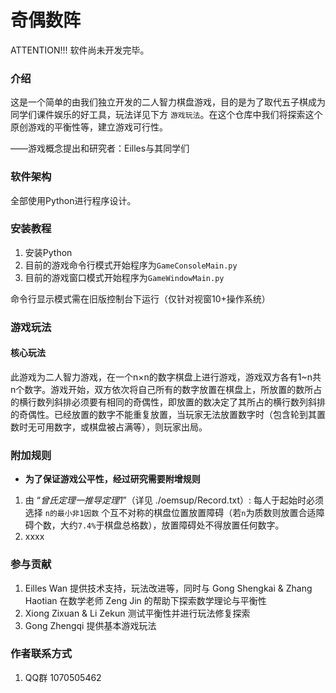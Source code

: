 # 奇偶数阵


ATTENTION!!! 软件尚未开发完毕。


### 介绍

这是一个简单的由我们独立开发的二人智力棋盘游戏，目的是为了取代五子棋成为同学们课件娱乐的好工具，玩法详见下方 `游戏玩法`。在这个仓库中我们将探索这个原创游戏的平衡性等，建立游戏可行性。

——游戏概念提出和研究者：Eilles与其同学们

### 软件架构
全部使用Python进行程序设计。


### 安装教程

1.  安装Python
2.  目前的游戏命令行模式开始程序为```GameConsoleMain.py```
3.  目前的游戏窗口模式开始程序为```GameWindowMain.py```

命令行显示模式需在旧版控制台下运行（仅针对视窗10+操作系统）

### 游戏玩法

#### 核心玩法

此游戏为二人智力游戏，在一个n×n的数字棋盘上进行游戏，游戏双方各有1~n共n个数字。游戏开始，双方依次将自己所有的数字放置在棋盘上，所放置的数所占的横行数列斜排必须要有相同的奇偶性，即放置的数决定了其所占的横行数列斜排的奇偶性。已经放置的数字不能重复放置，当玩家无法放置数字时（包含轮到其置数时无可用数字，或棋盘被占满等），则玩家出局。

### 附加规则
-   **为了保证游戏公平性，经过研究需要附增规则**

1.  由 “*曾氏定理一推导定理1*”（详见 ./oemsup/Record.txt）: 每人于起始时必须选择 `n的最小非1因数` 个互不对称的棋盘位置放置障碍（若`n`为质数则放置合适障碍个数，大约`7.4%`于棋盘总格数），放置障碍处不得放置任何数字。
2.  xxxx

### 参与贡献

1.  Eilles Wan 提供技术支持，玩法改进等，同时与 Gong Shengkai & Zhang Haotian 在数学老师 Zeng Jin 的帮助下探索数学理论与平衡性
2.  Xiong Zixuan & Li Zekun 测试平衡性并进行玩法修复探索
3.  Gong Zhengqi 提供基本游戏玩法 


### 作者联系方式

1.  QQ群      1070505462

